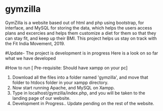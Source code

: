 # gymzilla
GymZilla is a website based out of html and php using bootstrap, for interface, and MySQL for storing the data, which helps the users access plans and excercies and helps them customize a diet for them so that they can stay fit, and keep up their BMI. This project helps us stay on track with the Fit India Movement, 2019.

#Update-
The project is development is in progress
Here is a look on so far what we have developed

#How to run
[ Pre-requisite: Should have xampp on your pc]
1. Download all the files into a folder named 'gymzilla', and move that folder to htdocs folder in your xampp directory.
2. Now start running Apache, and MySQL on Xampp.
3. Type in localhost/gymzilla/index.php, and you will be taken to the landing page of our website.
4. Development in Progress.. Update pending on the rest of the website.
